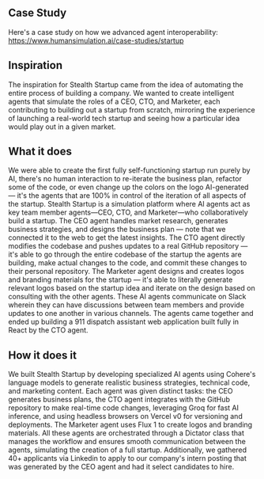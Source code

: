 ## Case Study
Here's a case study on how we advanced agent interoperability: https://www.humansimulation.ai/case-studies/startup

## Inspiration
The inspiration for Stealth Startup came from the idea of automating the entire process of building a company. We wanted to create intelligent agents that simulate the roles of a CEO, CTO, and Marketer, each contributing to building out a startup from scratch, mirroring the experience of launching a real-world tech startup and seeing how a particular idea would play out in a given market.

## What it does
We were able to create the first fully self-functioning startup run purely by AI, there's no human interaction to re-iterate the business plan, refactor some of the code, or even change up the colors on the logo AI-generated — it's the agents that are 100% in control of the iteration of all aspects of the startup. Stealth Startup is a simulation platform where AI agents act as key team member agents—CEO, CTO, and Marketer—who collaboratively build a startup. The CEO agent handles market research, generates business strategies, and designs the business plan — note that we connected it to the web to get the latest insights. The CTO agent directly modifies the codebase and pushes updates to a real GitHub repository — it's able to go through the entire codebase of the startup the agents are building, make actual changes to the code, and commit these changes to their personal repository. The Marketer agent designs and creates logos and branding materials for the startup — it's able to literally generate relevant logos based on the startup idea and iterate on the design based on consulting with the other agents. These AI agents communicate on Slack wherein they can have discussions between team members and provide updates to one another in various channels. The agents came together and ended up building a 911 dispatch assistant web application built fully in React by the CTO agent.

## How it does it

We built Stealth Startup by developing specialized AI agents using Cohere's language models to generate realistic business strategies, technical code, and marketing content. Each agent was given distinct tasks: the CEO generates business plans, the CTO agent integrates with the GitHub repository to make real-time code changes, leveraging Groq for fast AI inference, and using headless browsers on Vercel v0 for versioning and deployments. The Marketer agent uses Flux 1 to create logos and branding materials. All these agents are orchestrated through a Dictator class that manages the workflow and ensures smooth communication between the agents, simulating the creation of a full startup. Additionally, we gathered 40+ applicants via Linkedin to apply to our company's intern posting that was generated by the CEO agent and had it select candidates to hire.
